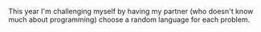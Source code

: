 This year I'm challenging myself by having my partner (who doesn't know much about programming) choose a random language for each problem.